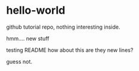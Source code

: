 # hello-world
github tutorial repo, nothing interesting inside.

hmm.... new stuff

testing README
how about this
are they new lines?

guess not.
